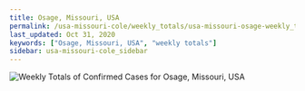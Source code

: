```yaml
---
title: Osage, Missouri, USA
permalink: /usa-missouri-cole/weekly_totals/usa-missouri-osage-weekly_totals.html
last_updated: Oct 31, 2020
keywords: ["Osage, Missouri, USA", "weekly totals"]
sidebar: usa-missouri-cole_sidebar
---
```


![Weekly Totals of Confirmed Cases for Osage, Missouri, USA](/covid_tracker/images/graphs/usa-missouri-osage-weekly_totals_graph.png)
